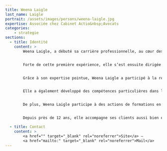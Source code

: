 ```yaml
---
title: Weena Laigle
last_name: Laigle
portrait: /assets/images/persons/weena-laigle.jpg
expertise: Associée chez Cabinet Actio&nbsp;Avocats
categories:
    - strategie
sections:
  - title: Identité
    content: >
        Weena Laigle, a débuté sa carrière professionnelle, au cœur des relations avec les partenaires sociaux et des relations individuelles, au sein d’un groupe bancaire de dimension internationale, en tant que juriste « relations sociales ».


        Forte de cette première expérience, elle s’est ensuite dirigée vers l’avocature en intégrant des cabinets spécialisés en droit social (J.Barthélémy & Associés, Capstan et Dupuy Avocats) et en droit des affaires (KGA avocats).


        Grâce à son expertise pointue, Weena Laigle a participé à la résolution de dossiers à fort enjeu notamment en matière de durée du travail, de risques psychosociaux ou lors de restructurations complexes de dimension internationales.


        Elle a également développé des compétences particulières dans le domaine de l’audiovisuel, du cinéma ainsi que dans les nouvelles technologies et intervient depuis de nombreuses années aux côtés d’entreprises de presse et d’édition, étant familière des spécificités liées au statut des journalistes. Ouvrant ses horizons au secteur public, elle est intervenue aussi sur des questions propres aux entreprises parapubliques et à statuts.


        De plus, Weena Laigle participe à des actions de formations en entreprise ou auprès d’organismes, répondant par la même occasion aux exigences d’actualisation inhérente à sa discipline.


        Depuis près de 12 ans, elle accompagne ses clients aussi bien en matière contentieuse (dossiers individuels et collectifs, gestion de départ de cadres supérieurs/dirigeants) qu’en conseil, avec implication, pragmatisme et détermination, soucieuse de créer une relation de confiance durable et de trouver une solution adaptée à chaque situation.

  - title: Contact
    content: >
        <a href="" target="_blank" rel="noreferrer">Site</a> –
        <a href="mailto:" target="_blank" rel="noreferrer">Mail</a>
---
```

